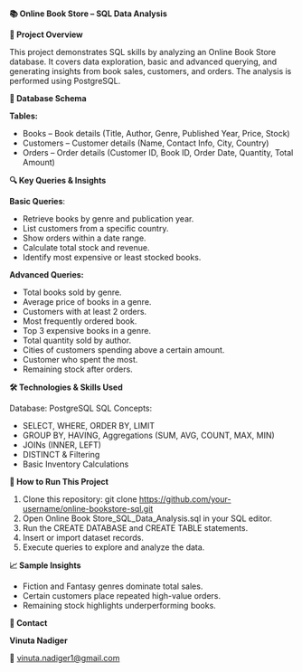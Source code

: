 **📚 Online Book Store – SQL Data Analysis**

**📌 Project Overview**

This project demonstrates SQL skills by analyzing an Online Book Store database. It covers data exploration, basic and advanced querying, and generating insights from book sales, customers, and orders.
The analysis is performed using PostgreSQL.

**📂 Database Schema**

**Tables:**
- Books – Book details (Title, Author, Genre, Published Year, Price, Stock)
- Customers – Customer details (Name, Contact Info, City, Country)
- Orders – Order details (Customer ID, Book ID, Order Date, Quantity, Total Amount)

**🔍 Key Queries & Insights**

**Basic Queries**:
- Retrieve books by genre and publication year.
- List customers from a specific country.
- Show orders within a date range.
- Calculate total stock and revenue.
- Identify most expensive or least stocked books.

**Advanced Queries:**
- Total books sold by genre.
- Average price of books in a genre.
- Customers with at least 2 orders.
- Most frequently ordered book.
- Top 3 expensive books in a genre.
- Total quantity sold by author.
- Cities of customers spending above a certain amount.
- Customer who spent the most.
- Remaining stock after orders.

**🛠 Technologies & Skills Used**

Database: PostgreSQL
SQL Concepts:
- SELECT, WHERE, ORDER BY, LIMIT
- GROUP BY, HAVING, Aggregations (SUM, AVG, COUNT, MAX, MIN)
- JOINs (INNER, LEFT)
- DISTINCT & Filtering
- Basic Inventory Calculations

**📜 How to Run This Project**

1. Clone this repository:
   git clone https://github.com/your-username/online-bookstore-sql.git
2. Open Online Book Store_SQL_Data_Analysis.sql in your SQL editor.
3. Run the CREATE DATABASE and CREATE TABLE statements.
4. Insert or import dataset records.
5. Execute queries to explore and analyze the data.

**📈 Sample Insights**

- Fiction and Fantasy genres dominate total sales.
- Certain customers place repeated high-value orders.
- Remaining stock highlights underperforming books.

**📧 Contact**

**Vinuta Nadiger** 

📩 vinuta.nadiger1@gmail.com
